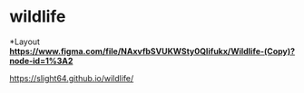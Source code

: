 # wildlife
*Layout
**https://www.figma.com/file/NAxvfbSVUKWSty0QIifukx/Wildlife-(Copy)?node-id=1%3A2**


https://slight64.github.io/wildlife/
